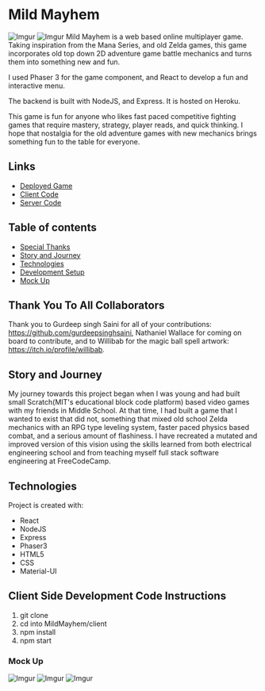 # Mild Mayhem

![Imgur](https://i.imgur.com/05jtKiO.png)
![Imgur](https://i.imgur.com/Qnjj9rJ.png)
Mild Mayhem is a web based online multiplayer game. Taking inspiration from the Mana Series, and old Zelda games, this game incorporates old top down 2D adventure game battle mechanics and turns them into something new and fun. 

I used Phaser 3 for the game component, and React to develop a fun and interactive menu.

The backend is built with NodeJS, and Express. It is hosted on Heroku.

This game is fun for anyone who likes fast paced competitive fighting games that require mastery, strategy, player reads, and quick thinking. I hope that nostalgia for the old adventure games with new mechanics brings something fun to the table for everyone.

## Links
- [Deployed Game](https://mildmayhem.herokuapp.com/)
- [Client Code](https://github.com/JustinRWright/MildMayhemFull/tree/main/client)
- [Server Code](https://github.com/JustinRWright/MildMayhemFull/tree/main/app.js)

## Table of contents
* [Special Thanks](#thank-you-to-all-collaborators)
* [Story and Journey](#story-and-journey)
* [Technologies](#technologies)
* [Development Setup](#client-side-development-code-instructions)
* [Mock Up](#mock-up)

## Thank You To All Collaborators
Thank you to Gurdeep singh Saini for all of your contributions: https://github.com/gurdeepsinghsaini, Nathaniel Wallace for coming on board to contribute, and to Willibab for the magic ball spell artwork: https://itch.io/profile/willibab. 

## Story and Journey

My journey towards this project began when I was young and had built small Scratch(MIT's educational block code platform) based video games with my friends in Middle School. At that time, I had built a game that I wanted to exist that did not, something that mixed old school Zelda mechanics with an RPG type leveling system, faster paced physics based combat, and a serious amount of flashiness. I have recreated a mutated and improved version of this vision using the skills learned from both electrical engineering school and from teaching myself full stack software engineering at FreeCodeCamp.

## Technologies
Project is created with:
* React
* NodeJS
* Express
* Phaser3
* HTML5
* CSS
* Material-UI

## Client Side Development Code Instructions
1. git clone
2. cd into MildMayhem/client
3. npm install
4. npm start

### Mock Up
![Imgur](https://i.imgur.com/CKChIMj.png)
![Imgur](https://i.imgur.com/P8ptIuM.png)
![Imgur](https://i.imgur.com/6MWLCdm.png) 